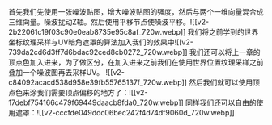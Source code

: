 首先我们先使用一张噪波贴图，增大噪波贴图的强度，然后与两个一维向量混合成三维向量。噪波扰动Z轴。然后使用平移节点使噪波平移。![[v2-2b22061c19f03c90e0eab8735e95c8af_720w.webp]]
我们将之前学到的世界坐标纹理采样与UV暗角遮罩的算法加入我们的效果中![[v2-739da2cd6d3ff7d6bdac92ced8cb0272_720w.webp]]
我们还可以将上一章的顶点色加入进来，为了做区分，在加入进来之前我们在使用世界位置纹理采样之前叠加一个噪波图再去采样UV。
![[v2-c84092acacd538d958e39fb55765137f_720w.webp]]
然后我们就可以使用顶点色来涂我们需要顶点偏移的地方了：![[v2-17debf754166c479f69449daacb8fda0_720w.webp]]
同样我们还可以自由的使用遮罩：![[v2-cccfde049ddc06bec242f4d74df9060d_720w.webp]]
